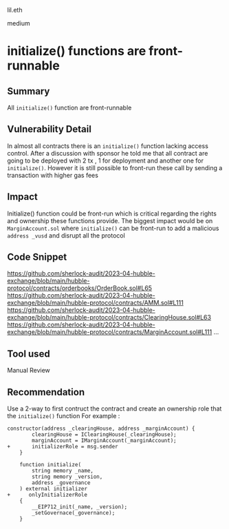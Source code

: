 lil.eth

medium

# initialize() functions are front-runnable

## Summary

All `initialize()` function are front-runnable

## Vulnerability Detail

In almost all contracts there is an `initialize()` function lacking access control.
After a discussion with sponsor he told me that all contract are going to be deployed with 2 tx , 1 for deployment and another one for `initialize()`.
However it is still possible to front-run these call by sending a transaction with higher gas fees

## Impact

Initialize() function could be front-run which is critical regarding the rights and ownership these functions provide.
The biggest impact would be on `MarginAccount.sol` where `initialize()` can be front-run to add a malicious `address _vusd` and disrupt all the protocol

## Code Snippet

https://github.com/sherlock-audit/2023-04-hubble-exchange/blob/main/hubble-protocol/contracts/orderbooks/OrderBook.sol#L65
https://github.com/sherlock-audit/2023-04-hubble-exchange/blob/main/hubble-protocol/contracts/AMM.sol#L111
https://github.com/sherlock-audit/2023-04-hubble-exchange/blob/main/hubble-protocol/contracts/ClearingHouse.sol#L63
https://github.com/sherlock-audit/2023-04-hubble-exchange/blob/main/hubble-protocol/contracts/MarginAccount.sol#L111
...

## Tool used

Manual Review

## Recommendation

Use a 2-way to first contruct the contract and create an ownership role that the `initialize()` function 
For example : 
```solidity
constructor(address _clearingHouse, address _marginAccount) {
        clearingHouse = IClearingHouse(_clearingHouse);
        marginAccount = IMarginAccount(_marginAccount);
+       initializerRole = msg.sender
    }

    function initialize(
        string memory _name,
        string memory _version,
        address _governance
    ) external initializer 
+      onlyInitializerRole 
    {
        __EIP712_init(_name, _version);
        _setGovernace(_governance);
    }
```